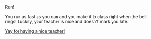 Run!

You run as fast as you can and you make it to class right when the bell rings!
Luckily, your teacher is nice and doesn't mark you late.

[Yay for having a nice teacher!](bad-day/forget-hw.md)